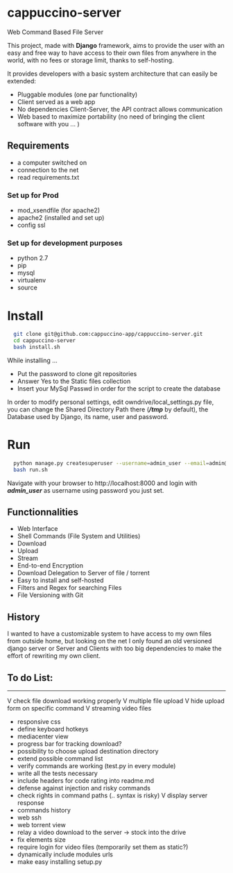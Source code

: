 # cappuccino-server

Web Command Based File Server

This project, made with **Django** framework, aims to provide the user with an easy and free way to have access to their own files from anywhere in the world, with no fees or storage limit, thanks to self-hosting.

It provides developers with a basic system architecture that can easily be extended:
- Pluggable modules (one par functionality)
- Client served as a web app
- No dependencies Client-Server, the API contract allows communication
- Web based to maximize portability (no need of bringing the client software with you ... )

## Requirements
- a computer switched on
- connection to the net
- read requirements.txt

### Set up for Prod
- mod_xsendfile (for apache2)
- apache2 (installed and set up)
- config ssl

### Set up for development purposes
- python 2.7
- pip
- mysql
- virtualenv
- source

# Install
```bash
  git clone git@github.com:cappuccino-app/cappuccino-server.git
  cd cappuccino-server
  bash install.sh
```
While installing ...
- Put the password to clone git repositories
- Answer Yes to the Static files collection
- Insert your MySql Passwd in order for the script to create the database

In order to modify personal settings, edit owndrive/local_settings.py file, you can change the Shared Directory Path there (***/tmp*** by default), the Database used by Django, its name, user and password.

# Run
```bash
  python manage.py createsuperuser --username=admin_user --email=admin@cappuccino.com
  bash run.sh
``` 
Navigate with your browser to http://localhost:8000 and login with ***admin_user*** as username using password you just set.

## Functionnalities

- Web Interface
- Shell Commands (File System and Utilities)
- Download
- Upload
- Stream
- End-to-end Encryption
- Download Delegation to Server of file / torrent
- Easy to install and self-hosted
- Filters and Regex for searching Files
- File Versioning with Git

## History

I wanted to have a customizable system to have access to my own files from outside home, but looking on the net I only found an old versioned django server or Server and Clients with too big dependencies to make the effort of rewriting my own client.

## To do List:
------------------------------------------------------------
V check file download working properly
V multiple file upload
V hide upload form on specific command
V streaming video files
- responsive css
- define keyboard hotkeys
- mediacenter view
- progress bar for tracking download?
- possibility to choose upload destination directory
- extend possible command list
- verify commands are working (test.py in every module)
- write all the tests necessary
- include headers for code rating into readme.md
- defense against injection and risky commands
- check rights in command paths (.. syntax is risky)
V display server response
- commands history
- web ssh
- web torrent view
- relay a video download to the server -> stock into the drive
- fix elements size
- require login for video files (temporarily set them as static?)
- dynamically include modules urls
- make easy installing setup.py
